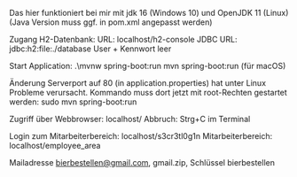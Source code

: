 Das hier funktioniert bei mir mit jdk 16 (Windows 10) und OpenJDK 11 (Linux)
(Java Version muss ggf. in pom.xml angepasst werden)

Zugang H2-Datenbank:
URL: localhost/h2-console
JDBC URL: jdbc:h2:file:./database
User + Kennwort leer

Start Application: .\mvnw spring-boot:run
                   mvn spring-boot:run (für macOS)

Änderung Serverport auf 80 (in application.properties) hat unter Linux Probleme verursacht.
Kommando muss dort jetzt mit root-Rechten gestartet werden:
    sudo mvn spring-boot:run

Zugriff über Webbrowser: localhost/
Abbruch: Strg+C im Terminal

Login zum Mitarbeiterbereich: localhost/s3cr3tl0g1n
Mitarbeiterbereich: localhost/employee_area

Mailadresse bierbestellen@gmail.com, gmail.zip, Schlüssel bierbestellen